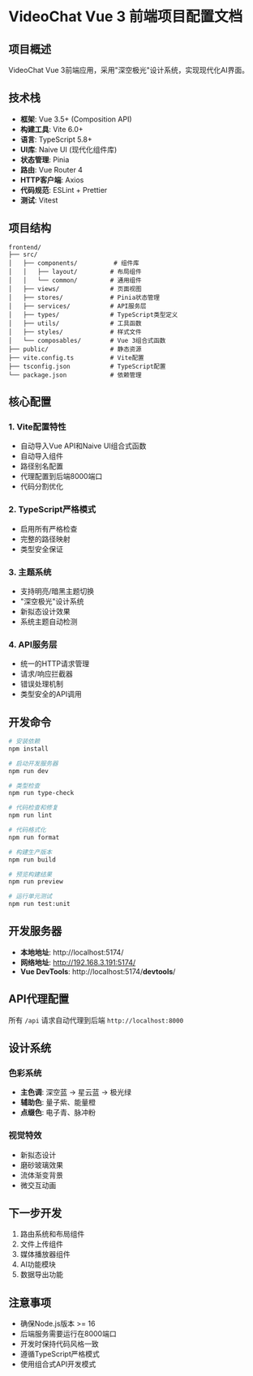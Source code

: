 # VideoChat Vue 3 前端项目配置文档

## 项目概述

VideoChat Vue 3前端应用，采用"深空极光"设计系统，实现现代化AI界面。

## 技术栈

- **框架**: Vue 3.5+ (Composition API)
- **构建工具**: Vite 6.0+
- **语言**: TypeScript 5.8+
- **UI库**: Naive UI (现代化组件库)
- **状态管理**: Pinia
- **路由**: Vue Router 4
- **HTTP客户端**: Axios
- **代码规范**: ESLint + Prettier
- **测试**: Vitest

## 项目结构

```
frontend/
├── src/
│   ├── components/          # 组件库
│   │   ├── layout/         # 布局组件
│   │   └── common/         # 通用组件
│   ├── views/              # 页面视图
│   ├── stores/             # Pinia状态管理
│   ├── services/           # API服务层
│   ├── types/              # TypeScript类型定义
│   ├── utils/              # 工具函数
│   ├── styles/             # 样式文件
│   └── composables/        # Vue 3组合式函数
├── public/                 # 静态资源
├── vite.config.ts          # Vite配置
├── tsconfig.json           # TypeScript配置
└── package.json            # 依赖管理
```

## 核心配置

### 1. Vite配置特性
- 自动导入Vue API和Naive UI组合式函数
- 自动导入组件
- 路径别名配置
- 代理配置到后端8000端口
- 代码分割优化

### 2. TypeScript严格模式
- 启用所有严格检查
- 完整的路径映射
- 类型安全保证

### 3. 主题系统
- 支持明亮/暗黑主题切换
- "深空极光"设计系统
- 新拟态设计效果
- 系统主题自动检测

### 4. API服务层
- 统一的HTTP请求管理
- 请求/响应拦截器
- 错误处理机制
- 类型安全的API调用

## 开发命令

```bash
# 安装依赖
npm install

# 启动开发服务器
npm run dev

# 类型检查
npm run type-check

# 代码检查和修复
npm run lint

# 代码格式化
npm run format

# 构建生产版本
npm run build

# 预览构建结果
npm run preview

# 运行单元测试
npm run test:unit
```

## 开发服务器

- **本地地址**: http://localhost:5174/
- **网络地址**: http://192.168.3.191:5174/
- **Vue DevTools**: http://localhost:5174/__devtools__/

## API代理配置

所有 `/api` 请求自动代理到后端 `http://localhost:8000`

## 设计系统

### 色彩系统
- **主色调**: 深空蓝 → 星云蓝 → 极光绿
- **辅助色**: 量子紫、能量橙
- **点缀色**: 电子青、脉冲粉

### 视觉特效
- 新拟态设计
- 磨砂玻璃效果
- 流体渐变背景
- 微交互动画

## 下一步开发

1. 路由系统和布局组件
2. 文件上传组件
3. 媒体播放器组件
4. AI功能模块
5. 数据导出功能

## 注意事项

- 确保Node.js版本 >= 16
- 后端服务需要运行在8000端口
- 开发时保持代码风格一致
- 遵循TypeScript严格模式
- 使用组合式API开发模式